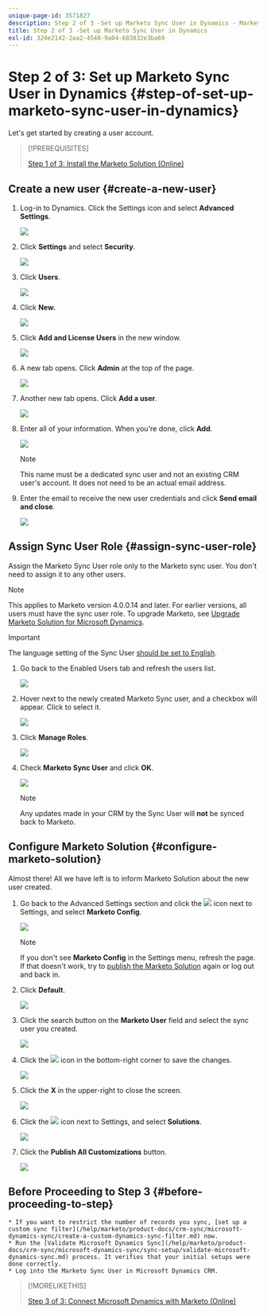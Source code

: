 ```yaml
---
unique-page-id: 3571827
description: Step 2 of 3 -Set up Marketo Sync User in Dynamics - Marketo Docs - Product Documentation
title: Step 2 of 3 -Set up Marketo Sync User in Dynamics
exl-id: 324e2142-2aa2-4548-9a04-683832e3ba69
---
```

# Step 2 of 3: Set up Marketo Sync User in Dynamics {#step-of-set-up-marketo-sync-user-in-dynamics}

Let's get started by creating a user account.

>[!PREREQUISITES]
>
>[Step 1 of 3: Install the Marketo Solution (Online)](/help/marketo/product-docs/crm-sync/microsoft-dynamics-sync/sync-setup/microsoft-dynamics-365/step-1-of-3-install.md)

## Create a new user {#create-a-new-user}

1. Log-in to Dynamics. Click the Settings icon and select **Advanced Settings**.

   ![](assets/one.png)

1. Click **Settings** and select **Security**.

   ![](assets/two.png)

1. Click **Users**.

   ![](assets/three.png)

1. Click **New.**

   ![](assets/four.png)

1. Click **Add and License Users** in the new window.

   ![](assets/five.png)

1. A new tab opens. Click **Admin** at the top of the page.

   ![](assets/six.png)

1. Another new tab opens. Click **Add a user**.

   ![](assets/seven.png)

1. Enter all of your information. When you're done, click **Add**.

   ![](assets/eight.png)

   >[!NOTE]
   >
   >This name must be a dedicated sync user and not an existing CRM user's account. It does not need to be an actual email address.

1. Enter the email to receive the new user credentials and click **Send email and close**.

   ![](assets/nine.png)

## Assign Sync User Role {#assign-sync-user-role}

Assign the Marketo Sync User role only to the Marketo sync user. You don't need to assign it to any other users.

>[!NOTE]
>
>This applies to Marketo version 4.0.0.14 and later. For earlier versions, all users must have the sync user role. To upgrade Marketo, see [Upgrade Marketo Solution for Microsoft Dynamics](/help/marketo/product-docs/crm-sync/microsoft-dynamics-sync/sync-setup/update-the-marketo-solution-for-microsoft-dynamics.md).

>[!IMPORTANT]
>
>The language setting of the Sync User [should be set to English](https://portal.dynamics365support.com/knowledgebase/article/KA-01201/en-us).

1. Go back to the Enabled Users tab and refresh the users list.

   ![](assets/ten.png)

1. Hover next to the newly created Marketo Sync user, and a checkbox will appear. Click to select it.

   ![](assets/eleven.png)

1. Click **Manage Roles**.

   ![](assets/twelve.png)

1. Check **Marketo Sync User** and click **OK**.

   ![](assets/thirteen.png)

   >[!NOTE]
   >
   >Any updates made in your CRM by the Sync User will **not** be synced back to Marketo.

## Configure Marketo Solution {#configure-marketo-solution}

Almost there! All we have left is to inform Marketo Solution about the new user created.

1. Go back to the Advanced Settings section and click the ![](assets/image2015-5-13-15-3a49-3a19.png) icon next to Settings, and select **Marketo Config**.

   ![](assets/fourteen.png)

   >[!NOTE]
   >
   >If you don't see **Marketo Config** in the Settings menu, refresh the page. If that doesn't work, try to [publish the Marketo Solution](/help/marketo/product-docs/crm-sync/microsoft-dynamics-sync/sync-setup/microsoft-dynamics-365/step-1-of-3-install.md) again or log out and back in.

1. Click **Default**.

   ![](assets/fifteen.png)

1. Click the search button on the **Marketo User** field and select the sync user you created.

   ![](assets/sixteen.png)

1. Click the ![](assets/image2015-3-13-15-3a10-3a11.png) icon in the bottom-right corner to save the changes.

   ![](assets/image2015-3-13-15-3a3-3a3.png)

1. Click the **X** in the upper-right to close the screen.

   ![](assets/seventeen.png)

1. Click the ![](assets/image2015-5-13-15-3a49-3a19-1.png) icon next to Settings, and select **Solutions**.

   ![](assets/eighteen.png)

1. Click the **Publish All Customizations** button.

   ![](assets/nineteen.png)

## Before Proceeding to Step 3 {#before-proceeding-to-step}

    * If you want to restrict the number of records you sync, [set up a custom sync filter](/help/marketo/product-docs/crm-sync/microsoft-dynamics-sync/create-a-custom-dynamics-sync-filter.md) now.
    * Run the [Validate Microsoft Dynamics Sync](/help/marketo/product-docs/crm-sync/microsoft-dynamics-sync/sync-setup/validate-microsoft-dynamics-sync.md) process. It verifies that your initial setups were done correctly.
    * Log into the Marketo Sync User in Microsoft Dynamics CRM.

   >[!MORELIKETHIS]
   >
   >[Step 3 of 3: Connect Microsoft Dynamics with Marketo (Online)](/help/marketo/product-docs/crm-sync/microsoft-dynamics-sync/sync-setup/microsoft-dynamics-365/step-3-of-3-connect.md)
